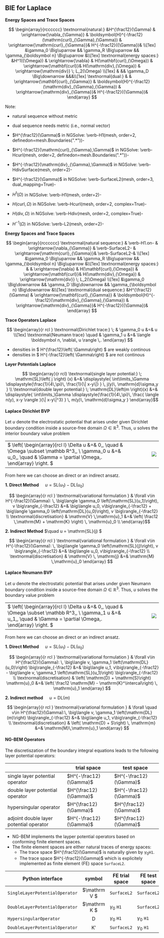 BIE for Laplace
-----------------------------

**Energy Spaces and Trace Spaces**

$$
\begin{array}{rcccccc}
\textnormal{natural:} &H^{\frac12}(\Gamma) & \xrightarrow{\nabla_{\Gamma}} & \boldsymbol{H}^{-\frac12}(\mathrm{curl}_{\Gamma},{\Gamma}) & \xrightarrow{\mathrm{curl}_{\Gamma}}& H^{-\frac12}({\Gamma})& \\[1ex]
&\gamma_0 \Big\uparrow && \gamma_R \Big\uparrow && \gamma_{\boldsymbol n} \Big\uparrow &\\[1ex]
\textnormal{energy spaces:} &H^1({\Omega}) & \xrightarrow{\nabla} & H(\mathbf{curl},{\Omega}) & \xrightarrow{\mathbf{curl}}& H(\mathrm{div},{\Omega}) & \xrightarrow{\mathrm{div}} \; L_2(\Omega) \\[1ex]
& && \gamma_D \Big\downarrow &&&\\[1ex]
\textnormal{dual:} & & \xrightarrow{\mathbf{curl}_{\Gamma}} & \boldsymbol{H}^{-\frac12}(\mathrm{div}_{\Gamma},{\Gamma}) & \xrightarrow{\mathrm{div}_{\Gamma}}& H^{-\frac12}({\Gamma})& 
\end{array}
$$

Note: 
- natural sequence without metric
- dual sequence needs metric (i.e., normal vector)

- $H^{\frac12}(\Gamma)$ in NGSolve: \verb-H1(mesh, order=2, definedon=mesh.Boundaries(".*"))-
- $H^{-\frac12}(\mathrm{curl}_{\Gamma},\Gamma)$ in NGSolve: \verb-Hcurl(mesh, order=2, definedon=mesh.Boundaries(".*"))-
- $H^{-\frac12}(\mathrm{div}_{\Gamma},\Gamma)$ in NGSolve: \verb-HdivSurface(mesh, order=2)-
- $H^{-\frac12}(\Gamma)$ in NGSolve: \verb-SurfaceL2(mesh, order=3, dual_mapping=True)-

- $H^1(\Omega)$ in NGSolve: \verb-H1(mesh, order=2)-
- $H(\mathrm{curl},\Omega)$ in NGSolve: \verb-Hcurl(mesh, order=2, complex=True)-
- $H(\mathrm{div},\Omega)$ in NGSolve: \verb-Hdiv(mesh, order=2, complex=True)-
- $H^{-1}(\Omega)$ in NGSolve: \verb-L2(mesh, order=2)-

**Energy Spaces and Trace Spaces**

$$
\begin{array}{rcccccc}
\textnormal{natural sequence:} & \verb-H1.on- & \xrightarrow{\nabla_{\Gamma}} &  \verb-SurfaceL2- & \xrightarrow{\mathrm{curl}_{\Gamma}}& \verb-SurfaceL2-& \\[1ex]
&\gamma_0 \Big\uparrow && \gamma_R \Big\uparrow && \gamma_{\boldsymbol n} \Big\uparrow &\\[1ex]
\textnormal{energy spaces:} & & \xrightarrow{\nabla} & H(\mathbf{curl},{\Omega}) & \xrightarrow{\mathbf{curl}}& H(\mathrm{div},{\Omega}) & \xrightarrow{\mathrm{div}} \; L_2(\Omega) \\[1ex]
&\gamma_0 \Big\downarrow && \gamma_D \Big\downarrow && \gamma_{\boldsymbol n} \Big\downarrow &\\[1ex]
\textnormal{dual sequence:} &H^{\frac12}(\Gamma) & \xrightarrow{\mathbf{curl}_{\Gamma}} & \boldsymbol{H}^{-\frac12}(\mathrm{div}_{\Gamma},{\Gamma}) & \xrightarrow{\mathrm{div}_{\Gamma}}& H^{-\frac12}({\Gamma})& 
\end{array}
$$

**Trace Operators Laplace**

$$ \begin{array}{r rcl } \textnormal{Dirichlet trace:} \; & \gamma_0 u &=& u  \\[1ex] \textnormal{Neumann trace} \quad & \gamma_1 u &=& \langle \boldsymbol n,   \nabla\, u \rangle \,. \end{array} $$

- densities in $ H^{\frac12}\left( \Gamma\right) $ are weakly continous
- densities in $ H^{-\frac12}\left( \Gamma\right) $ are not continous

**Layer Potentials Laplace**

$$ \begin{array}{r rcl} \textnormal{single layer potential:} \; \mathrm{SL}\left( j \right) (x) &=& \displaystyle{ \int\limits_\Gamma \displaystyle{\frac{1}{4\,\pi}\, \frac{1}{\| x-y\|} } \, j(y)\, \mathrm{d}\sigma_y } \\ 
 \textnormal{double layer potential:} \; \mathrm{DL}\left(m \right)(x)  &=& \displaystyle{ \int\limits_\Gamma \displaystyle{\frac{1}{4\,\pi}\, \frac{ \langle n(y), x-y \rangle }{\| x-y\|^3} } \, m(y)\, \mathrm{d}\sigma_y }
\end{array}$$

#### Laplace Dirichlet BVP

Let $u$ denote the electrostatic potential that arises under given Dirichlet boundary condition inside a source-free domain $\Omega \in \mathbb R^3$. Thus, $u$ solves the interior boundary value problem 

|  |  |  |
| -|--|- |
|$ \left\{ \begin{array}{rcl l} \Delta u &=& 0\,, \quad & \Omega \subset \mathbb R^3\,, \\ \gamma_0 u &=& u_0\,, \quad & \Gamma = \partial \Omega\,. \end{array} \right. $ | $\quad\quad\quad$  | ![](resources/BEM_interior.png)  |
 

From here we can choose an direct or an indirect ansatz.  

**1. Direct Method**  $\quad u = \mathrm{SL}(u_1) - \mathrm{DL}(u_0)$

$$ \begin{array}{r rcl }  
\textnormal{variational formulation } & \forall v\in H^{-\frac12}(\Gamma): \, \big\langle \gamma_0 \left(\mathrm{SL}(u_1)\right), v \big\rangle_{-\frac12} &=& \big\langle u_0, v\big\rangle_{-\frac12} + \big\langle \gamma_0 \left(\mathrm{DL}(u_0)\right), v \big\rangle_{-\frac12} \\ 
 \textnormal{discretisation} & \mathrm{V} \,\mathrm{u}_1 &=& \left( \frac12 \,\mathrm{M} + \mathrm{K} \right) \, \mathrm{u}_0 \\ 
\end{array}$$

**2. Indirect Method** $\quad u =  \mathrm{SL}(j) $

$$ \begin{array}{r rcl }  
\textnormal{variational formulation } & \forall v\in H^{-\frac12}(\Gamma): \, \big\langle \gamma_0 \left(\mathrm{SL}(j)\right), v \big\rangle_{-\frac12} &=& \big\langle u_0, v\big\rangle_{-\frac12} \\ 
 \textnormal{discretisation} & \mathrm{V} \, \mathrm{j} &=& \mathrm{M} \,\mathrm{u}_0  
\end{array} $$ 


#### Laplace Neumann BVP

Let $u$ denote the electrostatic potential that arises under given Neumann boundary condition inside a source-free domain $\Omega \in \mathbb R^3$. Thus, $u$ solves the boundary value problem

|  |  |  |
| -|--|- |
|$ \left\{ \begin{array}{rcl l} \Delta u &=& 0\,, \quad & \Omega \subset \mathbb R^3\,, \\ \gamma_1 u &=& u_1\,, \quad & \Gamma = \partial \Omega\,. \end{array} \right. $ | $\quad\quad\quad$  | ![](resources/BEM_interior.png)  |


From here we can choose an direct or an indirect ansatz. 

**1. Direct Method** $\quad u = \mathrm{SL}(u_1) - \mathrm{DL}(u_0)$

$$ \begin{array}{r rcl }  
\textnormal{variational formulation }  & \forall v\in H^{\frac12}(\Gamma): \, \big\langle v, \gamma_1 \left(\mathrm{DL}(u_0)\right) \big\rangle_{-\frac12}  &=& \big\langle u_1, v\big\rangle_{-\frac12} - \big\langle v, \gamma_1 \left(\mathrm{SL}(u_1)\right) \big\rangle_{-\frac12} \\ 
\textnormal{discretisation} & \left( \mathrm{D} + \mathrm{S}\right) \mathrm{u}_0 &=& \left( \frac12 \mathrm{M} - \mathrm{K}^\intercal\right) \, \mathrm{u}_1  
\end{array} $$ 

**2. Indirect method** $\quad u = \mathrm{DL}(m)$

$$ \begin{array}{r rcl }  
\textnormal{variational formulation } & \forall \quad v\in H^{\frac12}(\Gamma):\, \big\langle v, \gamma_1 \left(\mathrm{DL}(m)\right) \big\rangle_{-\frac12} &=& \big\langle u_1, v\big\rangle_{-\frac12} \\ 
\textnormal{discretisation} & \left( \mathrm{D} + S\right) \, \mathrm{m} &=&  \mathrm{M}\,\mathrm{u}_1  
\end{array} $$ 


#### NG-BEM Operators

The discretiszation of the boundary integral equations leads to the following layer potential operators:

|  | trial space | test space |  
|-|-|-|
| single layer potential operator | $H^{-\frac12}(\Gamma)$ | $H^{-\frac12}(\Gamma)$ |
| double layer potential operator | $H^{\frac12}(\Gamma)$  | $H^{-\frac12}(\Gamma)$ |
| hypersingular operator          | $H^{\frac12}(\Gamma)$  | $H^{\frac12}(\Gamma)$  |
| adjoint double layer potential operator | $H^{-\frac12}(\Gamma)$ | $H^{\frac12}(\Gamma)$  | 

- NG-BEM implements the layper potential operators based on conforming finite element spaces. 
- The finite element spaces are either natural traces of energy spaces:
  - The trace space $H^{\frac12}(\Gamma)$ is naturally given by $\gamma_0$`H1`.
  - The trace space $H^{-\frac12}(\Gamma)$ which is explicitely implemented as finite element (FE) space `SurfaceL2`. 

| Python interface | symbol |  FE trial space | FE test space |   
|-|:-:|-|-|
|`SingleLayerPotentialOperator` | $\mathrm V $ |  `SurfaceL2` | `SurfaceL2`|
|`DoubleLayerPotentialOperator` | $\mathrm K $ | $\gamma_0$ `H1` | `SurfaceL2` |
|`HypersingularOperator       ` | $\mathrm D$  | $\gamma_0$ `H1` | $\gamma_0$ `H1` |
|`DoubleLayerPotentialOperator` | $\mathrm K'$ | `SurfaceL2` | $\gamma_0$ `H1` |               

